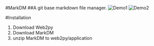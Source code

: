 #MarkDM
##A git base markdown file manager.
![Demo1](http://i.imgur.com/mucBEHOl.png)
![Demo2](http://i.imgur.com/BUIAIpkl.png)

#Installation
1. Download Web2py
1. Download MarkDM
1. unzip MarkDM to web2py/application
